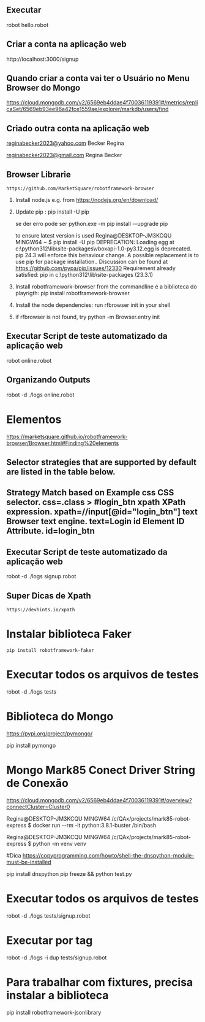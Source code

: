 ## Executar
robot hello.robot

## Criar a conta na aplicação web
http://localhost:3000/signup

## Quando criar a conta vai ter o Usuário no Menu Browser do Mongo
https://cloud.mongodb.com/v2/6569eb4ddae4f70036119391#/metrics/replicaSet/6569eb93ee96a42fce1559ae/explorer/markdb/users/find

## Criado outra conta na aplicação web
reginabecker2023@yahoo.com
Becker Regina

reginabecker2023@gmail.com
Regina Becker

## Browser Librarie
    https://github.com/MarketSquare/robotframework-browser
01) Install node.js e.g. from https://nodejs.org/en/download/

02) Update pip :
        pip install -U pip 

    se der erro pode ser
        python.exe -m pip install --upgrade pip

    to ensure latest version is used
    Regina@DESKTOP-JM3KCQU MINGW64 ~
    $ pip install -U pip
    DEPRECATION: Loading egg at c:\python312\lib\site-packages\vboxapi-1.0-py3.12.egg is deprecated. pip 24.3 will enforce this behaviour change. A possible replacement is to use pip for package installation.. Discussion can be found at https://github.com/pypa/pip/issues/12330
    Requirement already satisfied: pip in c:\python312\lib\site-packages (23.3.1)


3) Install robotframework-browser from the commandline é a biblioteca do playrigth: pip install robotframework-browser

4) Install the node dependencies: run 
        rfbrowser init 
        in your shell

5) if rfbrowser is not found, try python -m Browser.entry init

## Executar Script de teste automatizado da aplicação web
robot online.robot


## Organizando Outputs

robot -d ./logs online.robot

# Elementos
https://marketsquare.github.io/robotframework-browser/Browser.html#Finding%20elements

Selector strategies that are supported by default are listed in the table below.
-------------------------------------------------------------------
Strategy	Match based on	        Example
css	        CSS selector.           css=.class > \#login_btn
xpath	    XPath expression.	    xpath=//input[@id="login_btn"]
text	    Browser text engine.	text=Login
id	        Element ID Attribute.	id=login_btn
-------------------------------------------------------------------

## Executar Script de teste automatizado da aplicação web

robot -d ./logs signup.robot

## Super Dicas de Xpath
    https://devhints.io/xpath

# Instalar biblioteca Faker
    pip install robotframework-faker

# Executar todos os arquivos de testes
robot -d ./logs tests    


# Biblioteca do Mongo
https://pypi.org/project/pymongo/

pip install pymongo

# Mongo Mark85 Conect Driver String de Conexão
https://cloud.mongodb.com/v2/6569eb4ddae4f70036119391#/overview?connectCluster=Cluster0

Regina@DESKTOP-JM3KCQU MINGW64 /c/QAx/projects/mark85-robot-express
$ docker run --rm -it python:3.8.1-buster /bin/bash


Regina@DESKTOP-JM3KCQU MINGW64 /c/QAx/projects/mark85-robot-express
$ python -m venv venv

#Dica
https://copyprogramming.com/howto/shell-the-dnspython-module-must-be-installed

pip install dnspython
pip freeze && python test.py

# Executar todos os arquivos de testes
robot -d ./logs tests/signup.robot    

# Executar por tag
robot -d ./logs -i dup tests/signup.robot  

# Para trabalhar com fixtures, precisa instalar a biblioteca
pip install robotframework-jsonlibrary


